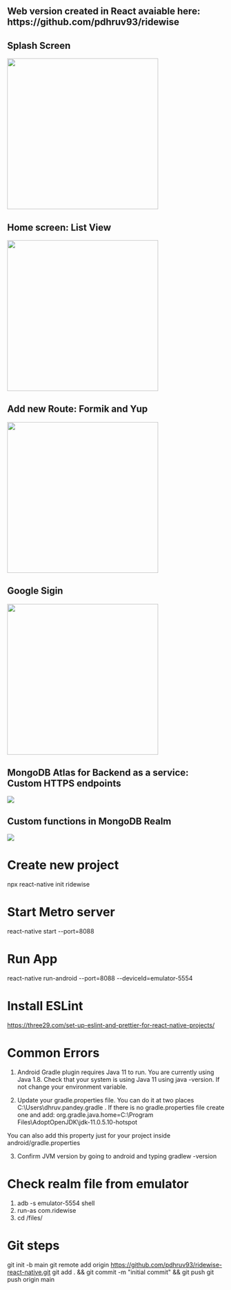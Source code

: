<h2>Web version created in React avaiable here: https://github.com/pdhruv93/ridewise</h2>
<h2>Splash Screen</h2>
<img src="screenshots/1.PNG" width="350">

<h2>Home screen: List View</h2>
<img src="screenshots/2.PNG" width="350">

<h2>Add new Route: Formik and Yup</h2>
<img src="screenshots/3.PNG" width="350">

<h2>Google Sigin</h2>
<img src="screenshots/4.PNG" width="350">

<h2>MongoDB Atlas for Backend as a service: Custom HTTPS endpoints</h2>
<img src="screenshots/5.PNG">
<br>
<h2>Custom functions in MongoDB Realm</h2>
<img src="screenshots/6.PNG">
<br>


Create new project
=============================
npx react-native init ridewise

Start Metro server
=============================
react-native start --port=8088

Run App
=============================
react-native run-android --port=8088 --deviceId=emulator-5554

Install ESLint
=============================
https://three29.com/set-up-eslint-and-prettier-for-react-native-projects/

Common Errors
==========================
1. Android Gradle plugin requires Java 11 to run. You are currently using Java 1.8.
Check that your system is using Java 11 using java -version. If not change your environment variable.

2. Update your gradle.properties file. You can do it at two places
C:\Users\dhruv.pandey\.gradle . If there is no gradle.properties file create one and add:
org.gradle.java.home=C:\\Program Files\\AdoptOpenJDK\\jdk-11.0.5.10-hotspot

You can also add this property just for your project inside android/gradle.properties

3. Confirm JVM version by going to android and typing
gradlew -version

Check realm file from emulator
=====================================
1. adb -s emulator-5554 shell
2. run-as com.ridewise
3. cd /files/



Git steps
===============================
git init -b main git remote add origin https://github.com/pdhruv93/ridewise-react-native.git git add . && git commit -m "initial commit" && git push git push origin main